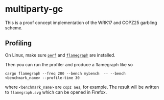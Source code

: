 # multiparty-gc

This is a proof concept implementation of the WRK17 and COPZ25 garbling scheme.

## Profiling

On Linux, make sure [`perf`](https://www.brendangregg.com/perf.html) and
[`flamegraph`](https://github.com/flamegraph-rs/flamegraph)
are installed.

Then you can run the profiler and produce a flamegraph like so

```
cargo flamegraph --freq 200 --bench mybench  -- --bench <benchmark_name> --profile-time 30
```

where `<benchmark_name>` are `copz aes`, for example.
The result will be written to `flamegraph.svg` which can be opened in Firefox.
